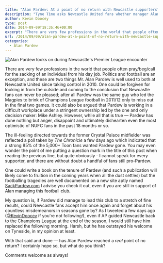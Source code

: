 ```yaml
---
title: "Alan Pardew: At a point of no return with Newcastle supporters?"
description: "Tyne Time asks Newcastle United fans whether manager Alan Pardew is living on borrowed time at St. James' Park, or can he rescue his tainted figure?"
author: Kevin Doocey
type: post
date: 2014-09-09T18:36:46+00:00
excerpt: "There are very few professions in the world that people often pray/beg/call for the sacking of an individual from his day job. Politics and football are an exception, and these are two things Mr. Alan Pardew is well used to both.."
url: /2014/09/09/alan-pardew-at-a-point-of-no-return-with-newcastle-supporters/
categories:
  - Alan Pardew
---
```


![Alan Pardew looks on during Newcastle's Premier League encounter](https://www.tynetime.com/wp-content/uploads/2014/09/Alan-Pardew-Newcastle-2014-Premier-League.jpg "Pardew - A very unpopular man amongst majority of Newcastle United fans the past 12 months")

There are very few professions in the world that people often pray/beg/call for the sacking of an individual from his day job. Politics and football are an exception, and these are two things Mr. Alan Pardew is well used to both at Newcastle United since taking control in 2010. One could be forgiven for looking in from the outside and coming to the conclusion that Newcastle fans can never be pleased; after all Pardew was the same guy who led the Magpies to brink of Champions League football in 2011/12 only to miss out in the final two games. It could also be argued that Pardew is working in a difficult workplace under a stringent ownership led by the one and only decision maker: Mike Ashley. However, while all that is true — Pardew has done nothing but anger, disappoint and ultimately dishearten even the most optimistic of NUFC fans in the past 18 months or so.

The ill-feeling directed towards the former Crystal Palace midfielder was reflected a poll taken by _The Chronicle_ a few days ago which indicated that a strong 85% of the 5,000+ Toon fans wanted Pardew gone. You may even wonder the point of me putting a question mark in the title of this post when reading the previous line, but quite obviously - I cannot speak for every supporter, and there are without doubt a handful of fans still pro-Pardew.

One could write a book on the tenure of Pardew (and such a publication will likely come to fruition in the coming years when all the dust settles) but the footballing tragedies are well documented on a new site aptly named [SackPardew.com](http://www.sackpardew.com "Sack Pardew") I advise you check it out, even if you are still in support of Alan managing this football club.

My question is, if Pardew did manage to lead this club to a stretch of fine results, could Newcastle fans accept him once again and forget about his countless misdemeanors in seasons gone by? As I tweeted a few days ago ([@KevinDoocey](https://twitter.com/kevindoocey "kevin doocey") if you're not following!), even if AP guided Newcastle back to the Champions League at the end of the season, I would still have him replaced the following morning. Harsh, but he has outstayed his welcome on Tyneside, in my opinion at least.

With that said and done — has Alan Pardew reached a _real_ point of no return? I certainly hope so, but what do you think?

Comments welcome as always!
